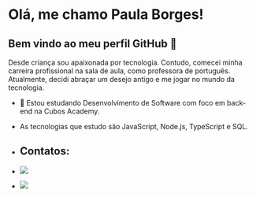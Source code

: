 # Olá, me chamo Paula Borges! 
## Bem vindo ao meu perfil GitHub 👋

Desde criança sou apaixonada por tecnologia. 
Contudo, comecei minha carreira profissional na sala de aula, como professora de português.
Atualmente, decidi abraçar um desejo antigo e me jogar no mundo da tecnologia. 

- 🌱 Estou estudando Desenvolvimento de Software com foco em back-end na Cubos Academy.
-  As tecnologias que estudo são JavaScript, Node.js, TypeScript e SQL.

- ## Contatos:
- <a href="https://www.linkedin.com/in/paula-borges-49b7bb191/" target="_blank"><img loading="lazy" src="https://img.shields.io/badge/-LinkedIn-%230077B5?style=for-the-badge&logo=linkedin&logoColor=white" target="_blank"></a>
- <a href = "mailto:eupaulabmelo@gmail.com"><img loading="lazy" src="https://img.shields.io/badge/Gmail-D14836?style=for-the-badge&logo=gmail&logoColor=white" target="_blank"></a>

